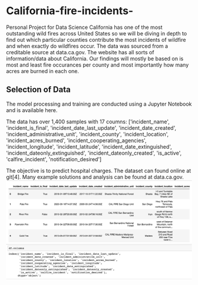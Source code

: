 # California-fire-incidents-
Personal Project for Data Science
California has one of the most outstanding wild fires across United States so we will be diving in depth to find out which particular counties contribute the most incidents of wildfire and when exactly do wildfires occur. The data was sourced from a creditable source at data.ca.gov. The website has all sorts of information/data about California. Our findings will mostly be based on is most and least fire occurances per county and most importantly how many acres are burned in each one.

## Selection of Data
The model processing and training are conducted using a Jupyter Notebook and is available here.

The data has over 1,400 samples with 17 coumns: 
       [‘incident_name', 'incident_is_final', 'incident_date_last_update',
       'incident_date_created', 'incident_administrative_unit',
       'incident_county', 'incident_location', 'incident_acres_burned',
       'incident_cooperating_agencies', 'incident_longitude',
       'incident_latitude', 'incident_date_extinguished',
       'incident_dateonly_extinguished', 'incident_dateonly_created',
       'is_active', 'calfire_incident', 'notification_desired']

The objective is to predict hospital charges. The dataset can found online at git[4]. Many example solutions and analysis can be found at data.ca.gov. 
![Picture1](pic1.png)

